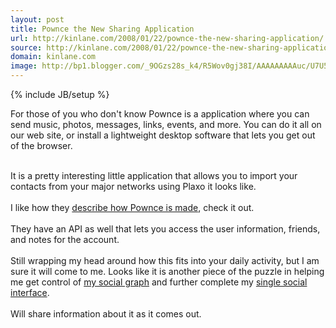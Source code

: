 ```yaml
---
layout: post
title: Pownce the New Sharing Application
url: http://kinlane.com/2008/01/22/pownce-the-new-sharing-application/
source: http://kinlane.com/2008/01/22/pownce-the-new-sharing-application/
domain: kinlane.com
image: http://bp1.blogger.com/_9OGzs28s_k4/R5Wov0gj38I/AAAAAAAAAuc/U7U5fL7wFvE/s320/pownce1.jpg
---
```

{% include JB/setup %}<p>For those of you who don't know Pownce is a application where you can send music, photos, messages, links, events, and more. You can do it all on our web site, or install a lightweight desktop software that lets you get out of the browser.<br /><div style="text-align: right;"><br /></div>It is a pretty interesting little application that allows you to import your contacts from your major networks using Plaxo it looks like.<br /><a onblur="try {parent.deselectBloggerImageGracefully();} catch(e) {}" href="http://bp1.blogger.com/_9OGzs28s_k4/R5Wov0gj38I/AAAAAAAAAuc/U7U5fL7wFvE/s1600-h/pownce1.jpg"><img style="margin: 0pt 0pt 10px 10px; float: right; cursor: pointer;" src="http://bp1.blogger.com/_9OGzs28s_k4/R5Wov0gj38I/AAAAAAAAAuc/U7U5fL7wFvE/s320/pownce1.jpg" alt="" id="BLOGGER_PHOTO_ID_5158214487725301698" border="0" /></a><br />I like how they <a href="http://www.pownce.com/about/">describe how Pownce is made</a>, check it out.<br /><br />They have an API as well that lets you access the user information, friends, and notes for the account.<br /><br />Still wrapping my head around how this fits into your daily activity, but I am sure it will come to me.  Looks like it is another piece of the puzzle in helping me get control of <a href="http://www.kinlane.com/2008/01/definition-of-my-social-graph.html">my social graph</a> and further complete my <a href="http://www.kinlane.com/2007/11/social-networks-email-and-more.html">single social interface</a>.<br /><br />Will share information about it as it comes out.</p>
